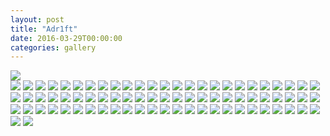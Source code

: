 ```yaml
---
layout: post
title: "Adr1ft"
date: 2016-03-29T00:00:00
categories: gallery
---
```

<img src="/images/fulls/09.jpg" class="fit image">
<div class="fotorama" data-allowfullscreen="native">
  <img src="/images/fulls/games/01-adr1ft/ADR1FT_01.jpg">  
  <img src="/images/fulls/games/01-adr1ft/ADR1FT_02.jpg">  
  <img src="/images/fulls/games/01-adr1ft/ADR1FT_03.jpg">  
  <img src="/images/fulls/games/01-adr1ft/ADR1FT_04.jpg">  
  <img src="/images/fulls/games/01-adr1ft/ADR1FT_05.jpg">  
  <img src="/images/fulls/games/01-adr1ft/ADR1FT_06.jpg">  
  <img src="/images/fulls/games/01-adr1ft/ADR1FT_07.jpg">  
  <img src="/images/fulls/games/01-adr1ft/ADR1FT_08.jpg">  
  <img src="/images/fulls/games/01-adr1ft/ADR1FT_09.jpg">  
  <img src="/images/fulls/games/01-adr1ft/ADR1FT_10.jpg">  
  <img src="/images/fulls/games/01-adr1ft/ADR1FT_11.jpg">  
  <img src="/images/fulls/games/01-adr1ft/ADR1FT_12.jpg">  
  <img src="/images/fulls/games/01-adr1ft/ADR1FT_13.jpg">  
  <img src="/images/fulls/games/01-adr1ft/ADR1FT_14.jpg">  
  <img src="/images/fulls/games/01-adr1ft/ADR1FT_15.jpg">  
  <img src="/images/fulls/games/01-adr1ft/ADR1FT_16.jpg">  
  <img src="/images/fulls/games/01-adr1ft/ADR1FT_17.jpg">  
  <img src="/images/fulls/games/01-adr1ft/ADR1FT_18.jpg">  
  <img src="/images/fulls/games/01-adr1ft/ADR1FT_19.jpg">  
  <img src="/images/fulls/games/01-adr1ft/ADR1FT_20.jpg">  
  <img src="/images/fulls/games/01-adr1ft/ADR1FT_21.jpg">  
  <img src="/images/fulls/games/01-adr1ft/ADR1FT_22.jpg">  
  <img src="/images/fulls/games/01-adr1ft/ADR1FT_23.jpg">  
  <img src="/images/fulls/games/01-adr1ft/ADR1FT_24.jpg">  
  <img src="/images/fulls/games/01-adr1ft/ADR1FT_25.jpg">  
  <img src="/images/fulls/games/01-adr1ft/ADR1FT_26.jpg">  
  <img src="/images/fulls/games/01-adr1ft/ADR1FT_27.jpg">  
  <img src="/images/fulls/games/01-adr1ft/ADR1FT_28.jpg">  
  <img src="/images/fulls/games/01-adr1ft/ADR1FT_29.jpg">  
  <img src="/images/fulls/games/01-adr1ft/ADR1FT_30.jpg">  
  <img src="/images/fulls/games/01-adr1ft/ADR1FT_31.jpg">  
  <img src="/images/fulls/games/01-adr1ft/ADR1FT_32.jpg">  
  <img src="/images/fulls/games/01-adr1ft/ADR1FT_33.jpg">  
  <img src="/images/fulls/games/01-adr1ft/ADR1FT_34.jpg">  
  <img src="/images/fulls/games/01-adr1ft/ADR1FT_35.jpg">  
  <img src="/images/fulls/games/01-adr1ft/ADR1FT_36.jpg">  
  <img src="/images/fulls/games/01-adr1ft/ADR1FT_37.jpg">  
  <img src="/images/fulls/games/01-adr1ft/ADR1FT_38.jpg">  
  <img src="/images/fulls/games/01-adr1ft/ADR1FT_39.jpg">  
  <img src="/images/fulls/games/01-adr1ft/ADR1FT_40.jpg">  
  <img src="/images/fulls/games/01-adr1ft/ADR1FT_41.jpg">  
  <img src="/images/fulls/games/01-adr1ft/ADR1FT_42.jpg">  
  <img src="/images/fulls/games/01-adr1ft/ADR1FT_43.jpg">  
  <img src="/images/fulls/games/01-adr1ft/ADR1FT_44.jpg">  
  <img src="/images/fulls/games/01-adr1ft/ADR1FT_45.jpg">  
  <img src="/images/fulls/games/01-adr1ft/ADR1FT_46.jpg">  
  <img src="/images/fulls/games/01-adr1ft/ADR1FT_47.jpg">  
  <img src="/images/fulls/games/01-adr1ft/ADR1FT_48.jpg">  
  <img src="/images/fulls/games/01-adr1ft/ADR1FT_49.jpg">  
  <img src="/images/fulls/games/01-adr1ft/ADR1FT_50.jpg">  
  <img src="/images/fulls/games/01-adr1ft/ADR1FT_51.jpg">  
  <img src="/images/fulls/games/01-adr1ft/ADR1FT_52.jpg">  
  <img src="/images/fulls/games/01-adr1ft/ADR1FT_53.jpg">  
  <img src="/images/fulls/games/01-adr1ft/ADR1FT_54.jpg">  
  <img src="/images/fulls/games/01-adr1ft/ADR1FT_55.jpg">  
  <img src="/images/fulls/games/01-adr1ft/ADR1FT_56.jpg">  
  <img src="/images/fulls/games/01-adr1ft/ADR1FT_57.jpg">  
  <img src="/images/fulls/games/01-adr1ft/ADR1FT_58.jpg">  
  <img src="/images/fulls/games/01-adr1ft/ADR1FT_59.jpg">  
  <img src="/images/fulls/games/01-adr1ft/ADR1FT_60.jpg">  
  <img src="/images/fulls/games/01-adr1ft/ADR1FT_61.jpg">  
  <img src="/images/fulls/games/01-adr1ft/ADR1FT_62.jpg">  
  <img src="/images/fulls/games/01-adr1ft/ADR1FT_63.jpg">  
  <img src="/images/fulls/games/01-adr1ft/ADR1FT_64.jpg">  
  <img src="/images/fulls/games/01-adr1ft/ADR1FT_65.jpg">  
  <img src="/images/fulls/games/01-adr1ft/ADR1FT_66.jpg">  
  <img src="/images/fulls/games/01-adr1ft/ADR1FT_67.jpg">  
  <img src="/images/fulls/games/01-adr1ft/ADR1FT_68.jpg">  
  <img src="/images/fulls/games/01-adr1ft/ADR1FT_69.jpg">  
  <img src="/images/fulls/games/01-adr1ft/ADR1FT_70.jpg">  
  <img src="/images/fulls/games/01-adr1ft/ADR1FT_71.jpg">  
  <img src="/images/fulls/games/01-adr1ft/ADR1FT_72.jpg">  
  <img src="/images/fulls/games/01-adr1ft/ADR1FT_73.jpg">  
  <img src="/images/fulls/games/01-adr1ft/ADR1FT_74.jpg">  
  <img src="/images/fulls/games/01-adr1ft/ADR1FT_75.jpg">  
  <img src="/images/fulls/games/01-adr1ft/ADR1FT_76.jpg">  
  <img src="/images/fulls/games/01-adr1ft/ADR1FT_77.jpg">  
</div>